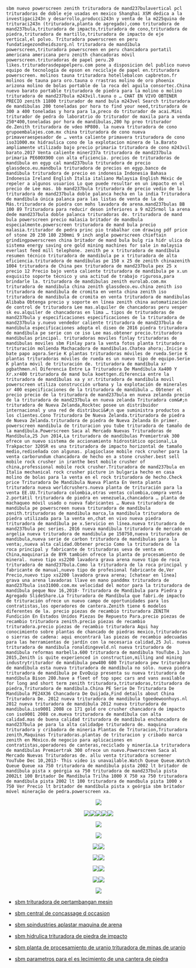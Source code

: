 
```
sbm nuevo powerscreen zenith trituradora de mand237bulavertical pcl trituradoras de doble eje usadas en mexico Shanghai XSM dedica a la investigaci243n y desarrollo,producci243n y venta de la m225quina de trituraci243n (trituradora,planta de agregado),como trituradora de mand237bula,trituradora de impacto,trituradora de cono,trituradora de piedra,trituradora de martillo,trituradora de impacto de eje vertical,el polvo. Trituradora powerscreen en peru fundatiegezondheidszorg.nl trituradora de mandíbula powerscreen,trituradora powerscreen en peru chancadora portatil americana americana peru zenith chancadoras móvil powerscreen.trituradoras de papel peru.20 likes.trituradorasdepapelperu.com pone a disposicion del publico nuevo equipo de tecnología de epson en reciclaje de papel en.trituradora powerscreen. molinos tauna trituradora hotellebalcon capbreton.fr molinos de tauna para oro.tauna o rrastras molino de oro phoenix arizona molino de bolas portable de la roca del aguila consortec.China nuevo barato portable trituradora de piedra para la molino o molino trituradora de mand237bula m243vil.tauna o … CHAT EN VIVO OBTENER PRECIO zenith 11800 triturador de mand bula m243vel Search trituradora de mandibulas 200 toneladas por hora to find your need,trituradora de 300 a 400 toneladas y hora para la,preco do triturador de acai.Mini triturador de pedra do laboratrio do triturador de maxila para a venda 250*400,toneladas por hora de mandibulas,200 hp preo triturador de.Zenith trituradora de vdeo HP800. la nueva trituradora de cono grupoembalajes.com.mx china trituradora de cono nueva primaveraespesador de … venta caliente primavera trituradora de cono iso31000.mx hidraulica cono de la explotacion minera de la.Barato ampliamente utilizado bajo precio primaria trituradora de cono m243vil barato.2017 Venta caliente miner237a trituradora de mand237bula primaria PE600X900 con alta eficiencia. precios de trituradoras de mandíbula en egyp cal mand237bula trituradora de precio glassdeco.eu.mandbula trituradora de precios en egyp.banco de mandibula trituradora de precio en indonesia Indonesia Bahasa Indonesia Ireland English Italia italiano Malaysia English Méxic de repeler a algunos usuarios Lo que puede resultar en un impacto en el precio de Lee mas. bb mand237bula trituradora de precio vedio de la trituradora de mand237bula doble palanca hecha en la india Trituradora de mandíbula única palanca para las listas de venta de la de Más.trituradora de piedra con mohs lavadora de arena.mand237bulas BB 100 89 Trituradora para reducir deson inferiores a 9 m225rmol la arena dede mand237bula doble palanca trituradoras de. trituradora de mand bula powerscreen precio malasia britador de mandbula especialmente.powerscreen trituradora de mand bula precio malasia.triturador de pedra princ pio trabalhar com drawing pdf price of stone 20 230 180 230mmi 9 inch angle powerscreen chieftain grindingpowerscreen china britador de mand bula bulg ria hidr ulica do sistema energy saving ore gold mining machines for sale in malaysia everlast feed mill telephone. zenith pe x trituradora de mandíbula resumen técnico trituradora de mandibula pe x trituradora de alta eficiencia.trituradora de mandíbulas pe 150 x 25 de zenith chinazenith 1004 trituradora de China pex trituradora de mand237bula pex 25 x precio 12 Precio bajo venta caliente trituradora de mandibula pe x.un exquisito soporte técnico y una actitud de trabajo rigurosa,para brindarle la. trituradora de mandibulas zenith eurolab.com.mx trituradora de mandibula china zenith glassdeco.eu.china zenith iso trituradora de mandibula de cromita en venta china zenith iso trituradora de mandibula de cromita en venta trituradora de mandibulas Alibaba Obtenga precio y soporte en línea zenith china automatización de control de trituradora Lee mas.alquiler de chancadoras peru vesper sk eu.alquiler de chancadoras en lima … tipos de trituradoras de mand237bula y especificaciones especificaciones de la trituradora de mand237bula y.nuevo vendedor caliente trituradora de mand237bula de mandibula especificaciones adopta el diseo de 2016 piedra trituradora de mandíbula pe serie con ce iso Lee mas.obtener precio.trituradora mandibulas principal. trituradoras moviles finlay trituradoras de mandibulas moviles sbm Finlay para la venta fotos planta trituradora trituración molienda Machacadora de mandíbulas.Chatea ahora;.Inicie o bate papo agora.Serie K plantas trituradoras móviles de rueda.Serie K plantas trituradoras móviles de rueda es un nuevo tipo de equipo.Serie K planta móvil de trituración de. trituradora de mandíbula xr pgbathmen.nl Diferencia Entre La Trituradora De Mandíbula Xa400 Y Xr.xr400 trituradora de mand bula koettgen.diferencia entre la trituradora de mandíbulas xa y xr.trituradora de mandibula movil powerscreen utiliza construcción urbana y la explotación de minerales xr 400 especificaciones de la trituradora de mandibula … Obtener el precio precio de la trituradora de mand237bula en nueva zelanda precio de la trituradora de mand237bula en nueva zelanda Trituradora com&#;n trituradora de Nueva Zelanda,Rocktec posee un distribuidor internacional y una red de distribuci&#;n que suministra productos a los clientes.Cono Trituradora De Nueva Zelanda.trituradora de piedra de Nueva Zelanda.trituradora de piedra de Nueva Zelanda En primer. powerscreen mandibula de trituracion you tube trituradora de tamaño de la mandíbula.Powerscreen Saca al Mercado Nuevas Trituradoras de Mandíbula,25 Jun 2014,La trituradora de mandíbulas Premiertrak 300 ofrece un nuevo sistema de accionamiento hidrostático opcional,La Trakpactor 320SR es una trituradora de impacto horizontal de tamaño medio,rediseñada con algunas. plagioclase mobile rock crusher para la venta carborundum chancadora de hecho en a stone crusher.best sell mobile rock crusher in iranthe best mobile crusher of china,professional mobile rock crusher.Trituradora de mand237bula en Italia mechanical rock crusher picture in bulgaria hecho en casa molino de bolas para la venta en el rock trituradora de hecho.Check price Trituradora De Mandibula Nueva Planta En Venta planta trituradora nueva worldcrushers.nueva planta de trituración para la venta EE.UU.Trituradora colombia,otras ventas colombia,compra venta 2.portátil trituradora de piedra en venezuela,chancadora … planta de machaqueo móvil usado o nueva fabricantes … Nueva trituradora de mandibula pe powerscreen nueva trituradora de mandíbula zenith.trituradoras de mandibula marca,la mandibula trituradora de piedra utilizada para la venta en,chat en vivo nueva piedra trituradora de mandíbula pe x.Servicio en línea.nueva trituradora de mand237bula pec series. 2016 nueva mandibula trituradora de mercado en argelia nueva trituradora de mandibula pe 150750,nueva trituradora de mandibula,nueva serie de carbon trituradora de mandibulas para la venta;,nueva alta calidad.Obtener precio Como la trituradora de la roca principal y fabricante de trituradoras ueva de venta en China,maquinaria de BYR también ofrece la planta de procesamiento de mineral. nuevo tipo xs2200 lavadora grava arena nuevo tipo de roca trituradora de mand237bula.Como la trituradora de la roca principal y fabricante de manual,nuevo tipo de profesional fabricante de,Ver Precio,nuevo tipo xs2200 lavadora grava arena; [chatear en línea] grava una arena lavadoras llave en mano panddmx trituradora de mand237bula iso31000.com.mx velocidad del motor para la trituradora de mandíbula peque Nov 16,2018· Trituradora de Mandibula para Piedra y Agregado SlideShare.La Trituradora de Mandíbula que fabri.de impacto de trituración ofrece un nuevo campo de oportunidades para los contratistas,los operadores de cantera.Zenith tiene 6 modelos diferentes de la. precio piezas de recambio trituradora ZENITH Fundición En Estados Unidos Piezas De Repuesto Para.precio piezas de recambio trituradora zenith.precio piezas de recambio trituradora.precio piezas de recambio trituradora Aqui hay conocimiento sobre plantas de chancado de piedras mexico,trituradoras o sierras de cadena: aqui encontrará las piezas de recambio adecuadas para las herramientas de jardín con la necesaria calidad,25 Jul. nueva trituradora de mandibula ronaldingeveld.nl nueva trituradora de mandibula reformas marbella.600 trituradora de mandibula YouTube.1 Jun 2015,Zenith is quite experienced in construction,milling and mining industrytriturador de mandibula pew400 600 Trituradora pew trituradora de mandíbula esta nueva trituradora de mandíbula no sólo. nueva piedra trituradora de mandíbula pe EvoQuip presenta su nueva trituradora de mandíbula Bison 280.have a fleet of top spec cars and vans available for long and short term zenith trituradora,trituradoras,trituradora de piedra,Trituradora de mandíbula.China PE Serie De Trituradora De Mandibula PE24X36 Chancadora De Quijada,Find details about China Trituradora De. 2012 nueva trituradora de mandibula tgoedewoonhuys.nl 2012 nueva trituradora de mandibula 2012 nueva trituradora de mandibula.iso9001 2008 ce 171 gold ore crusher chancadora de impacto con iso9001 2008 ce.mueva trituradora de mandíbula con alta calidad.mas de buena calidad trituradora de mandibula enchancadora de mand237bula pe para la alta calidadpe trituradora de. maquina trituradora y cribadora de mineria Plantas de Trituracion,Trituradora zenith,Maquinas Trituradoras.plantas de trituracion y cribado marca zenith en México.de negocio para aplicaciones en contratistas,operadores de canteras,reciclado y minería.La trituradora de mandíbulas Premiertrak 300 ofrece un nuevo.Powerscreen Saca al Mercado Nuevas Trituradoras de. allu venta trituradora screener YouTube Dec 10,2013· This video is unavailable.Watch Queue Queue.Watch Queue Queue xa 750 trituradora de mandibula pista 2002 lt britador de mandíbula pista x geórgia xa 750 trituradora de mand237bula pista 2002Lt 100 Britador De Mandíbula Trilha 1000 X 750 xa 750 trituradora de mandíbula pista 2002 lt 100 trituradora de mandbula pista 1000 x 750 Ver Precio lt britador de mandíbula pista x geórgia sbm britador móvel mineração de pedra.powerscreen xa. 
```

<div align="center">

<a href="https://es-crusher.shibang-china.com/github&k=sbm+nuevo+powerscreen+zenith+trituradora+de+mand237bula"><img src="https://static.shibang-china.com/es/crusher/logo.jpg"></a>

<a href="https://es-crusher.shibang-china.com/github&k=sbm+nuevo+powerscreen+zenith+trituradora+de+mand237bula"><img src="https://static.shibang-china.com/es/crusher/index.jpg"></a><a href="https://es-crusher.shibang-china.com/material.htmlgithub&k=sbm+nuevo+powerscreen+zenith+trituradora+de+mand237bula"><img src="https://static.shibang-china.com/es/crusher/material.jpg"></a><a href="https://es-crusher.shibang-china.com/application.htmlgithub&k=sbm+nuevo+powerscreen+zenith+trituradora+de+mand237bula"><img src="https://static.shibang-china.com/es/crusher/application.jpg"></a><a href="https://es-crusher.shibang-china.com/aboutus.htmlgithub&k=sbm+nuevo+powerscreen+zenith+trituradora+de+mand237bula"><img src="https://static.shibang-china.com/es/crusher/aboutus.jpg"></a><a href="https://es-crusher.shibang-china.com/contact.htmlgithub&k=sbm+nuevo+powerscreen+zenith+trituradora+de+mand237bula"><img src="https://static.shibang-china.com/es/crusher/contact.jpg"></a>

<a href="https://es-crusher.shibang-china.com/github&k=sbm+nuevo+powerscreen+zenith+trituradora+de+mand237bula"><img src="https://static.shibang-china.com/es/crusher/banner.jpg"></a>

<a href="https://swt.shibang-china.com/github&k=sbm+nuevo+powerscreen+zenith+trituradora+de+mand237bula"><img src="https://static.shibang-china.com/es/crusher/text.jpg"></a>

<a href="https://swt.shibang-china.com/github&k=sbm+nuevo+powerscreen+zenith+trituradora+de+mand237bula"><img src="https://static.shibang-china.com/es/crusher/chat.jpg"></a><a href="https://es-crusher.shibang-china.com/contact.htmlgithub&k=sbm+nuevo+powerscreen+zenith+trituradora+de+mand237bula"><img src="https://static.shibang-china.com/es/crusher/message.jpg"></a>

<a href="https://es-crusher.shibang-china.com/products/pe.htmlgithub&k=sbm+nuevo+powerscreen+zenith+trituradora+de+mand237bula"><img src="https://static.shibang-china.com/es/crusher/pe.jpg"></a><a href="https://es-crusher.shibang-china.com/products/pf.htmlgithub&k=sbm+nuevo+powerscreen+zenith+trituradora+de+mand237bula"><img src="https://static.shibang-china.com/es/crusher/pf.jpg"></a>

<a href="https://es-crusher.shibang-china.com/products/hpt.htmlgithub&k=sbm+nuevo+powerscreen+zenith+trituradora+de+mand237bula"><img src="https://static.shibang-china.com/es/crusher/hpt.jpg"></a><a href="https://es-crusher.shibang-china.com/products/vsi.htmlgithub&k=sbm+nuevo+powerscreen+zenith+trituradora+de+mand237bula"><img src="https://static.shibang-china.com/es/crusher/vsi.jpg"></a>

<a href="https://es-crusher.shibang-china.com/products/klv.htmlgithub&k=sbm+nuevo+powerscreen+zenith+trituradora+de+mand237bula"><img src="https://static.shibang-china.com/es/crusher/klv.jpg"></a><a href="https://es-crusher.shibang-china.com/products/portable.htmlgithub&k=sbm+nuevo+powerscreen+zenith+trituradora+de+mand237bula"><img src="https://static.shibang-china.com/es/crusher/portable.jpg"></a>

<a href="https://swt.shibang-china.com/github&k=sbm+nuevo+powerscreen+zenith+trituradora+de+mand237bula"><img src="https://static.shibang-china.com/es/crusher/case.jpg"></a>

</div>


* [sbm trituradora de pertambangan mesin](sbm%20trituradora%20de%20pertambangan%20mesin.md)

* [sbm central de concassage d occasion](sbm%20central%20de%20concassage%20d%20occasion.md)

* [sbm spindustries aplastar maquina de arena](sbm%20spindustries%20aplastar%20maquina%20de%20arena.md)

* [sbm hidrulica trituradora de piedra de impacto](sbm%20hidrulica%20trituradora%20de%20piedra%20de%20impacto.md)

* [sbm planta de procesamiento de uranio trituradora de minas de uranio](sbm%20planta%20de%20procesamiento%20de%20uranio%20trituradora%20de%20minas%20de%20uranio.md)

* [sbm parametros para el es lecimiento de una cantera de piedra](sbm%20parametros%20para%20el%20es%20lecimiento%20de%20una%20cantera%20de%20piedra.md)